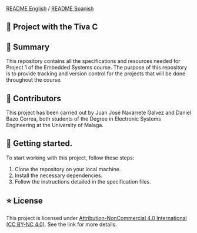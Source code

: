 [README English](https://github.com/danibcorr/Proyecto1_TivaC/blob/main/README.md) / [README Spanish](https://github.com/danibcorr/Proyecto1_TivaC/blob/main/README_SP.md)

## 🤖 Project with the Tiva C

## 📄 Summary
This repository contains all the specifications and resources needed for Project 1 of the Embedded Systems course. The purpose of this repository is to provide tracking and version control for the projects that will be done throughout the course.

## 👤 Contributors
This project has been carried out by Juan José Navarrete Galvez and Daniel Bazo Correa, both students of the Degree in Electronic Systems Engineering at the University of Malaga.

## 🚀 Getting started.

To start working with this project, follow these steps:

1. Clone the repository on your local machine.
2. Install the necessary dependencies.
3. Follow the instructions detailed in the specification files.

## ⭐️ License
This project is licensed under [Attribution-NonCommercial 4.0 International (CC BY-NC 4.0)](https://creativecommons.org/licenses/by-nc/4.0/). See the link for more details.
